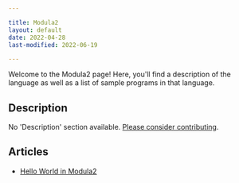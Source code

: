 ```yaml
---

title: Modula2
layout: default
date: 2022-04-28
last-modified: 2022-06-19

---
```


Welcome to the Modula2 page! Here, you'll find a description of the language as well as a list of sample programs in that language.

## Description

No 'Description' section available. [Please consider contributing](https://github.com/TheRenegadeCoder/sample-programs-website).

## Articles

- [Hello World in Modula2](https://sampleprograms.io/projects/hello-world/modula2)